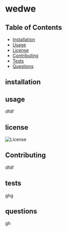 # wedwe

  ## Table of Contents 
* [Installation](#installation)
* [Usage](#usage)
* [License](#license)
* [Contributing](#Contributing)
* [Tests](#tests)
* [Questions](#questions)

## installation



## usage

dfdf

## license

![License](https://img.shields.io/badge/License-Apache2.0-yellow.svg)

## Contributing

dfdf

## tests

ghg

## questions

gh


